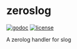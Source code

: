 # zeroslog

[![godoc](http://img.shields.io/badge/godoc-reference-blue.svg?style=flat)](https://godoc.org/github.com/phsym/zeroslog) [![license](http://img.shields.io/badge/license-MIT-red.svg?style=flat)](https://raw.githubusercontent.com/phsym/zeroslog/master/LICENSE) 

A zerolog handler for slog
